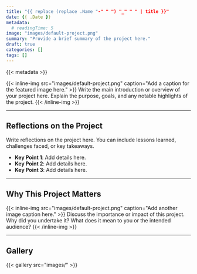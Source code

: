 ```yaml
---
title: "{{ replace (replace .Name "-" " ") "_" " " | title }}"
date: {{ .Date }}
metadata:
  # readingTime: 5
image: "images/default-project.png"
summary: "Provide a brief summary of the project here."
draft: true
categories: []
tags: []
---
```


{{< metadata >}}

{{< inline-img src="images/default-project.png" caption="Add a caption for the featured image here." >}}
Write the main introduction or overview of your project here. Explain the purpose, goals, and any notable highlights of the project.
{{< /inline-img >}}

---

## Reflections on the Project

Write reflections on the project here. You can include lessons learned, challenges faced, or key takeaways.

- **Key Point 1**: Add details here.
- **Key Point 2**: Add details here.
- **Key Point 3**: Add details here.

---

## Why This Project Matters

{{< inline-img src="images/default-project.png" caption="Add another image caption here." >}}
Discuss the importance or impact of this project. Why did you undertake it? What does it mean to you or the intended audience?
{{< /inline-img >}}

---

## Gallery

{{< gallery src="images/" >}}
